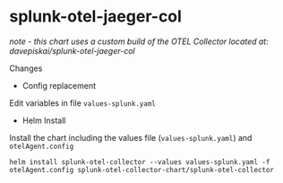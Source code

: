 # splunk-otel-jaeger-col

*note - this chart uses a custom build of the OTEL Collector located at: davepiskai/splunk-otel-jaeger-col*

Changes

- Config replacement
  


Edit variables in file `values-splunk.yaml`

- Helm Install 
  
Install the chart including the values file (`values-splunk.yaml`) and `otelAgent.config`

`helm install splunk-otel-collector --values values-splunk.yaml -f otelAgent.config splunk-otel-collector-chart/splunk-otel-collector`